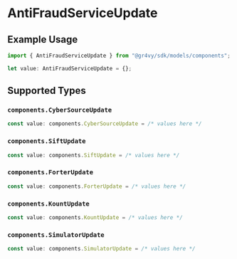# AntiFraudServiceUpdate

## Example Usage

```typescript
import { AntiFraudServiceUpdate } from "@gr4vy/sdk/models/components";

let value: AntiFraudServiceUpdate = {};
```

## Supported Types

### `components.CyberSourceUpdate`

```typescript
const value: components.CyberSourceUpdate = /* values here */
```

### `components.SiftUpdate`

```typescript
const value: components.SiftUpdate = /* values here */
```

### `components.ForterUpdate`

```typescript
const value: components.ForterUpdate = /* values here */
```

### `components.KountUpdate`

```typescript
const value: components.KountUpdate = /* values here */
```

### `components.SimulatorUpdate`

```typescript
const value: components.SimulatorUpdate = /* values here */
```

